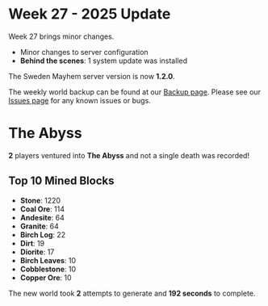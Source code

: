 # Week 27 - 2025 Update

Week 27 brings minor changes.

- Minor changes to server configuration
- **Behind the scenes**: 1 system update was installed

The Sweden Mayhem server version is now **1.2.0**.

The weekly world backup can be found at our [Backup page](/minecraft/backups).
Please see our [Issues page](/minecraft/issues) for any known issues or bugs.

# The Abyss
 
**2** players ventured into **The Abyss** and not a single death was recorded!
 
## Top 10 Mined Blocks
- **Stone**: 1220
- **Coal Ore**: 114
- **Andesite**: 64
- **Granite**: 64
- **Birch Log**: 22
- **Dirt**: 19
- **Diorite**: 17
- **Birch Leaves**: 10
- **Cobblestone**: 10
- **Copper Ore**: 10
 

The new world took **2** attempts to generate and **192 seconds** to complete.
 

